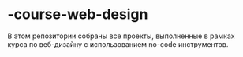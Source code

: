 # -course-web-design
В этом репозитории собраны все проекты, выполненные в рамках курса по веб-дизайну с использованием no-code инструментов.

